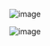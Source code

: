 ![image](https://github.com/GBlanch/Portfolio/assets/136500426/29bd0bb6-591f-48e8-af2f-df042ea32a2d)


![image](https://github.com/GBlanch/Portfolio/assets/136500426/86f07532-2476-49bd-a121-0a3d79732b53)


